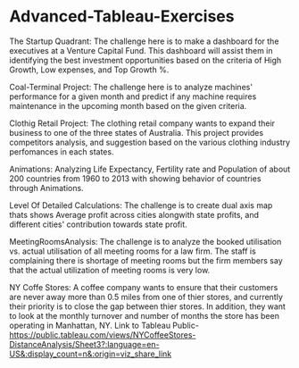 # Advanced-Tableau-Exercises
The Startup Quadrant: The challenge here is to make a dashboard for the executives at a Venture Capital Fund. This dashboard will assist them in identifying the best investment opportunities based on the criteria of High Growth, Low expenses, and Top Growth %.

Coal-Terminal Project: The challenge here is to analyze machines' performance for a given month and predict if any machine requires maintenance in the upcoming month based on the given criteria.

Clothig Retail Project: The clothing retail company wants to expand their business to one of the three states of Australia. This project provides competitors analysis, and suggestion based on the various clothing industry perfomances in each states.

Animations: Analyzing Life Expectancy, Fertility rate and Population of about 200 countries from 1960 to 2013 with showing behavior of countries through Animations.

Level Of Detailed Calculations: The challenge is to create dual axis map thats shows Average profit across cities alongwith state profits, and different cities' contribution towards state profit.

MeetingRoomsAnalysis: The challenge is to analyze the booked utilisation vs. actual utilisation of all meeting rooms for a law firm. The staff is complaining there is shortage of meeting rooms but the firm members say that the actual utilization of meeting rooms is very low.

NY Coffe Stores: A coffee company wants to ensure that their customers are never away more than 0.5 miles from one of thier stores, and currently their priority is to close the gap between thier stores. In addition, they want to look at the monthly turnover and number of months the store has been operating in Manhattan, NY.
Link to Tableau Public- https://public.tableau.com/views/NYCoffeeStores-DistanceAnalysis/Sheet3?:language=en-US&:display_count=n&:origin=viz_share_link
